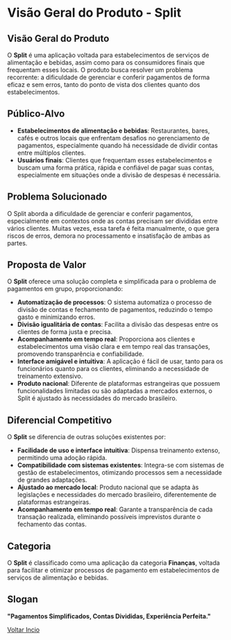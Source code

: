 # Visão Geral do Produto - Split

## Visão Geral do Produto
O **Split** é uma aplicação voltada para estabelecimentos de serviços de alimentação e bebidas, assim como para os consumidores finais que frequentam esses locais. O produto busca resolver um problema recorrente: a dificuldade de gerenciar e conferir pagamentos de forma eficaz e sem erros, tanto do ponto de vista dos clientes quanto dos estabelecimentos.

## Público-Alvo
- **Estabelecimentos de alimentação e bebidas**: Restaurantes, bares, cafés e outros locais que enfrentam desafios no gerenciamento de pagamentos, especialmente quando há necessidade de dividir contas entre múltiplos clientes.
- **Usuários finais**: Clientes que frequentam esses estabelecimentos e buscam uma forma prática, rápida e confiável de pagar suas contas, especialmente em situações onde a divisão de despesas é necessária.

## Problema Solucionado
O Split aborda a dificuldade de gerenciar e conferir pagamentos, especialmente em contextos onde as contas precisam ser divididas entre vários clientes. Muitas vezes, essa tarefa é feita manualmente, o que gera riscos de erros, demora no processamento e insatisfação de ambas as partes.

## Proposta de Valor
O **Split** oferece uma solução completa e simplificada para o problema de pagamentos em grupo, proporcionando:
- **Automatização de processos**: O sistema automatiza o processo de divisão de contas e fechamento de pagamentos, reduzindo o tempo gasto e minimizando erros.
- **Divisão igualitária de contas**: Facilita a divisão das despesas entre os clientes de forma justa e precisa.
- **Acompanhamento em tempo real**: Proporciona aos clientes e estabelecimentos uma visão clara e em tempo real das transações, promovendo transparência e confiabilidade.
- **Interface amigável e intuitiva**: A aplicação é fácil de usar, tanto para os funcionários quanto para os clientes, eliminando a necessidade de treinamento extensivo.
- **Produto nacional**: Diferente de plataformas estrangeiras que possuem funcionalidades limitadas ou são adaptadas a mercados externos, o Split é ajustado às necessidades do mercado brasileiro.

## Diferencial Competitivo
O **Split** se diferencia de outras soluções existentes por:
- **Facilidade de uso e interface intuitiva**: Dispensa treinamento extenso, permitindo uma adoção rápida.
- **Compatibilidade com sistemas existentes**: Integra-se com sistemas de gestão de estabelecimentos, otimizando processos sem a necessidade de grandes adaptações.
- **Ajustado ao mercado local**: Produto nacional que se adapta às legislações e necessidades do mercado brasileiro, diferentemente de plataformas estrangeiras.
- **Acompanhamento em tempo real**: Garante a transparência de cada transação realizada, eliminando possíveis imprevistos durante o fechamento das contas.

## Categoria
O **Split** é classificado como uma aplicação da categoria **Finanças**, voltada para facilitar e otimizar processos de pagamento em estabelecimentos de serviços de alimentação e bebidas.

## Slogan
**"Pagamentos Simplificados, Contas Divididas, Experiência Perfeita."**

[Voltar Incio](https://github.com/TAI-II/Split)